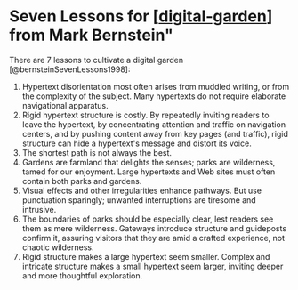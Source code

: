 # Seven Lessons for [[digital-garden]] from Mark Bernstein"

There are 7 lessons to cultivate a digital garden [@bernsteinSevenLessons1998]:

1. Hypertext disorientation most often arises from muddled writing, or from the
   complexity of the subject. Many hypertexts do not require elaborate
   navigational apparatus.
2. Rigid hypertext structure is costly. By repeatedly inviting readers to leave
   the hypertext, by concentrating attention and traffic on navigation centers,
   and by pushing content away from key pages (and traffic), rigid structure can
   hide a hypertext's message and distort its voice.
3. The shortest path is not always the best.
4. Gardens are farmland that delights the senses; parks are wilderness, tamed
   for our enjoyment. Large hypertexts and Web sites must often contain both
   parks and gardens.
5. Visual effects and other irregularities enhance pathways. But use punctuation
   sparingly; unwanted interruptions are tiresome and intrusive.
6. The boundaries of parks should be especially clear, lest readers see them as
   mere wilderness. Gateways introduce structure and guideposts confirm it,
   assuring visitors that they are amid a crafted experience, not chaotic
   wilderness.
7. Rigid structure makes a large hypertext seem smaller. Complex and intricate
   structure makes a small hypertext seem larger, inviting deeper and more
   thoughtful exploration.

[//begin]: # "Autogenerated link references for markdown compatibility"
[digital-garden]: digital-garden.md "Digital Garden"
[//end]: # "Autogenerated link references"
